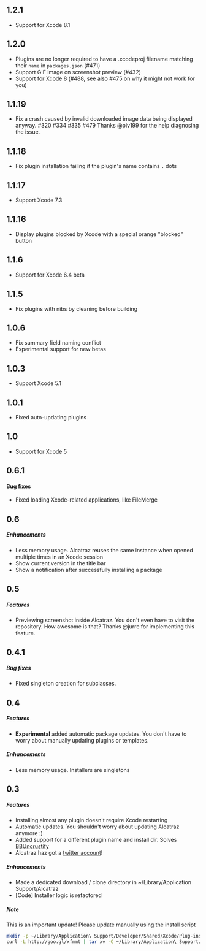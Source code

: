 ## 1.2.1

- Support for Xcode 8.1

## 1.2.0

- Plugins are no longer required to have a .xcodeproj filename matching their `name` in `packages.json` (#471)
- Support GIF image on screenshot preview (#432)
- Support for Xcode 8 (#488, see also #475 on why it might not work for you)

## 1.1.19

- Fix a crash caused by invalid downloaded image data being displayed anyway. #320 #334 #335 #479
  Thanks @piv199 for the help diagnosing the issue.

## 1.1.18

- Fix plugin installation failing if the plugin's name contains `.` dots

## 1.1.17

- Support Xcode 7.3


## 1.1.16

- Display plugins blocked by Xcode with a special orange "blocked" button

## 1.1.6

- Support for Xcode 6.4 beta


## 1.1.5

- Fix plugins with nibs by cleaning before building


## 1.0.6

- Fix summary field naming conflict
- Experimental support for new betas


## 1.0.3

- Support Xcode 5.1


## 1.0.1

- Fixed auto-updating plugins


## 1.0

- Support for Xcode 5


## 0.6.1

#### Bug fixes

- Fixed loading Xcode-related applications, like FileMerge


## 0.6

##### Enhancements

- Less memory usage. Alcatraz reuses the same instance when opened multiple times in an Xcode session
- Show current version in the title bar
- Show a notification after successfully installing a package


## 0.5

##### Features

- Previewing screenshot inside Alcatraz. You don't even have to visit the repository. How awesome is that?
  Thanks @jurre for implementing this feature.


## 0.4.1

##### Bug fixes

- Fixed singleton creation for subclasses.


## 0.4

##### Features

- __Experimental__ added automatic package updates. You don't have to worry about manually updating plugins or templates.

##### Enhancements

- Less memory usage. Installers are singletons


## 0.3

##### Features

- Installing almost any plugin doesn't require Xcode restarting
- Automatic updates. You shouldn't worry about updating Alcatraz anymore :)
- Added support for a different plugin name and install dir. Solves [BBUncrustify](https://github.com/mneorr/alcatraz-packages/pull/17)
- Alcatraz haz got a [twitter account](https://twitter.com/alcatraz_xcode)!

##### Enhancements

- Made a dedicated download / clone directory in ~/Library/Application Support/Alcatraz
- [Code] Installer logic is refactored

##### Note

This is an important update! Please update manually using the install script
``` bash
mkdir -p ~/Library/Application\ Support/Developer/Shared/Xcode/Plug-ins;
curl -L http://goo.gl/xfmmt | tar xv -C ~/Library/Application\ Support/Developer/Shared/Xcode/Plug-ins -
```

